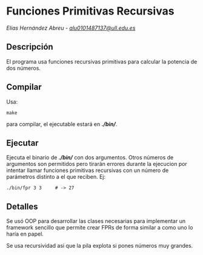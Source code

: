 # Funciones Primitivas Recursivas

*Elías Hernández Abreu - alu0101487137@ull.edu.es*

## Descripción

El programa usa funciones recursivas primitivas para calcular la potencia de dos números.

## Compilar

Usa:
```
make
```
para compilar, el ejecutable estará en ***./bin/***.

## Ejecutar

Ejecuta el binario de ***./bin/*** con dos argumentos. Otros números de argumentos son permitidos pero tirarán errores durante la ejecucion por intentar llamar funciones primitivas recursivas con un número de parámetros distinto a el que reciben. Ej:
```
./bin/fpr 3 3     # -> 27
```

## Detalles

Se usó OOP para desarrollar las clases necesarias para implementar un framework sencillo que permite crear FPRs de forma similar a como uno lo haría en papel.

Se usa recursividad asi que la pila explota si pones números muy grandes.
